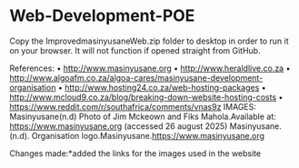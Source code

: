 # Web-Development-POE
Copy the ImprovedmasinyusaneWeb.zip folder to desktop in order to run it on your browser. It will not function if opened straight from GitHub.

References:
• http://www.masinyusane.org
• http://www.heraldlive.co.za
• http://www.algoafm.co.za/algoa-cares/masinyusane-development-organisation
• http://www.hosting24.co.za/web-hosting-packages
• http://www.mcloud9.co.za/blog/breaking-down-website-hosting-costs
• https://www.reddit.com/r/southafrica/comments/vnas9z
IMAGES:
Masinyusane(n.d) Photo of Jim Mckeown and Fiks Mahola.Available at:
https://www.masinyusane.org (accessed 26 august 2025)
Masinyusane.(n.d). Organisation logo.Masinyusane.https://www.masinyusane.org

Changes made:*added the links for the images used in the website
